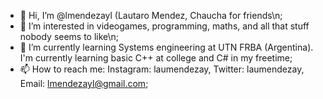 - 👋 Hi, I’m @lmendezayl (Lautaro Mendez, Chaucha for friends\n;
- 👀 I’m interested in videogames, programming, maths, and all that stuff nobody seems to like\n;
- 🌱 I’m currently learning Systems engineering at UTN FRBA (Argentina). I'm currently learning basic C++ at college and C# in my freetime;
- 📫 How to reach me: Instagram: laumendezay, Twitter: laumendezay, Email: lmendezayl@gmail.com;

<!---
lmendezayl/lmendezayl is a ✨ special ✨ repository because its `README.md` (this file) appears on your GitHub profile.
You can click the Preview link to take a look at your changes.
--->
